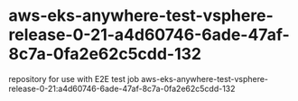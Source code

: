 # aws-eks-anywhere-test-vsphere-release-0-21-a4d60746-6ade-47af-8c7a-0fa2e62c5cdd-132
repository for use with E2E test job aws-eks-anywhere-test-vsphere-release-0-21:a4d60746-6ade-47af-8c7a-0fa2e62c5cdd-132
